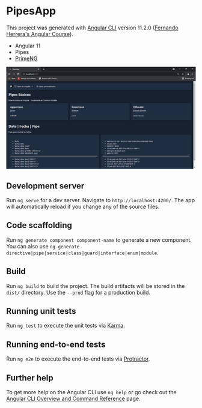 # PipesApp

This project was generated with [Angular CLI](https://github.com/angular/angular-cli) version 11.2.0 ([Fernando Herrera's Angular Course](https://www.udemy.com/course/angular-fernando-herrera/)).

- Angular 11
- Pipes
- [PrimeNG](https://www.primefaces.org/primeng/)

![PipesApp](https://raw.githubusercontent.com/juniorsaraviao/PipesApp-Angular/master/resources/PipeApp.png)

## Development server

Run `ng serve` for a dev server. Navigate to `http://localhost:4200/`. The app will automatically reload if you change any of the source files.

## Code scaffolding

Run `ng generate component component-name` to generate a new component. You can also use `ng generate directive|pipe|service|class|guard|interface|enum|module`.

## Build

Run `ng build` to build the project. The build artifacts will be stored in the `dist/` directory. Use the `--prod` flag for a production build.

## Running unit tests

Run `ng test` to execute the unit tests via [Karma](https://karma-runner.github.io).

## Running end-to-end tests

Run `ng e2e` to execute the end-to-end tests via [Protractor](http://www.protractortest.org/).

## Further help

To get more help on the Angular CLI use `ng help` or go check out the [Angular CLI Overview and Command Reference](https://angular.io/cli) page.
